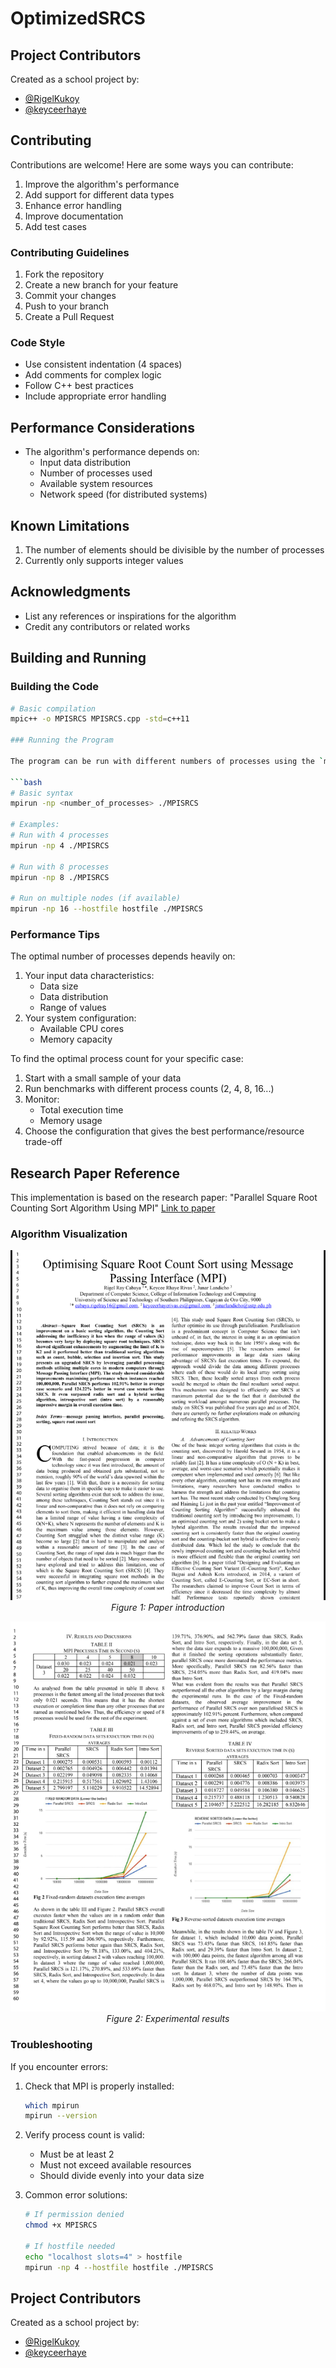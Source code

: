 # OptimizedSRCS

## Project Contributors

Created as a school project by:

- [@RigelKukoy](https://github.com/RigelKukoy)
- [@keyceerhaye](https://github.com/keyceerhaye)

## Contributing

Contributions are welcome! Here are some ways you can contribute:

1. Improve the algorithm's performance
2. Add support for different data types
3. Enhance error handling
4. Improve documentation
5. Add test cases

### Contributing Guidelines

1. Fork the repository
2. Create a new branch for your feature
3. Commit your changes
4. Push to your branch
5. Create a Pull Request

### Code Style

- Use consistent indentation (4 spaces)
- Add comments for complex logic
- Follow C++ best practices
- Include appropriate error handling

## Performance Considerations

- The algorithm's performance depends on:
  - Input data distribution
  - Number of processes used
  - Available system resources
  - Network speed (for distributed systems)

## Known Limitations

1. The number of elements should be divisible by the number of processes
2. Currently only supports integer values

## Acknowledgments

- List any references or inspirations for the algorithm
- Credit any contributors or related works

## Building and Running

### Building the Code

````bash
# Basic compilation
mpic++ -o MPISRCS MPISRCS.cpp -std=c++11

### Running the Program

The program can be run with different numbers of processes using the `mpirun` command:

```bash
# Basic syntax
mpirun -np <number_of_processes> ./MPISRCS

# Examples:
# Run with 4 processes
mpirun -np 4 ./MPISRCS

# Run with 8 processes
mpirun -np 8 ./MPISRCS

# Run on multiple nodes (if available)
mpirun -np 16 --hostfile hostfile ./MPISRCS
````

### Performance Tips

The optimal number of processes depends heavily on:

1. Your input data characteristics:
   - Data size
   - Data distribution
   - Range of values
2. Your system configuration:
   - Available CPU cores
   - Memory capacity

To find the optimal process count for your specific case:

1. Start with a small sample of your data
2. Run benchmarks with different process counts (2, 4, 8, 16...)
3. Monitor:
   - Total execution time
   - Memory usage
4. Choose the configuration that gives the best performance/resource trade-off

## Research Paper Reference

This implementation is based on the research paper:
"Parallel Square Root Counting Sort Algorithm Using MPI"
[Link to paper](https://drive.google.com/file/d/11ZOY1lcs8r6FsCpapZgly84vlF_MAJcc/view)

### Algorithm Visualization

<p align="center">
  <img src="/images/srcs_algorithm.png" alt="SRCS Algorithm Overview"/>
  <br>
  <em>Figure 1: Paper introduction</em>
</p>

<p align="center">
  <img src="images/performance_results.png" alt="Performance Results"/>
  <br>
  <em>Figure 2: Experimental results</em>
</p>

### Troubleshooting

If you encounter errors:

1. Check that MPI is properly installed:

   ```bash
   which mpirun
   mpirun --version
   ```

2. Verify process count is valid:

   - Must be at least 2
   - Must not exceed available resources
   - Should divide evenly into your data size

3. Common error solutions:

   ```bash
   # If permission denied
   chmod +x MPISRCS

   # If hostfile needed
   echo "localhost slots=4" > hostfile
   mpirun -np 4 --hostfile hostfile ./MPISRCS
   ```

## Project Contributors

Created as a school project by:

- [@RigelKukoy](https://github.com/RigelKukoy)
- [@keyceerhaye](https://github.com/keyceerhaye)
